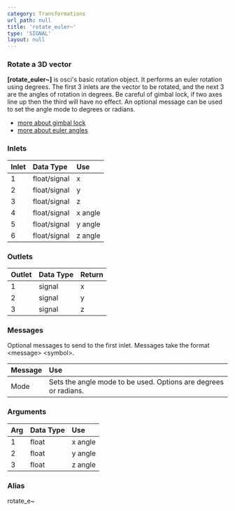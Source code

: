 ```yaml
---
category: Transformations
url_path: null
title: 'rotate_euler~'
type: 'SIGNAL'
layout: null
---
```


### Rotate a 3D vector
**[rotate_euler~]** is osci's basic rotation object. It performs an euler rotation using degrees. The first 3 inlets are the vector to be rotated, and the next 3 are the angles of rotation in degrees. Be careful of gimbal lock, if two axes line up then the third will have no effect. An optional message can be used to set the angle mode to degrees or radians.

- [more about gimbal lock](https://en.wikipedia.org/wiki/Gimbal_lock)
- [more about euler angles](https://en.wikipedia.org/wiki/Euler_angles)

### Inlets

| Inlet | Data Type    | Use     |
|:------|:-------------|:--------|
| 1     | float/signal | x       |
| 2     | float/signal | y       |
| 3     | float/signal | z       |
| 4     | float/signal | x angle |
| 5     | float/signal | y angle |
| 6     | float/signal | z angle |

### Outlets

| Outlet | Data Type | Return |
|:-------|:----------|:-------|
| 1      | signal    | x      |
| 2      | signal    | y      |
| 3      | signal    | z      |

### Messages

Optional messages to send to the first inlet. Messages take the format \<message\> \<symbol\>.

| Message | Use |
|:--------|:----|
| Mode    | Sets the angle mode to be used. Options are degrees or radians. |

### Arguments

| Arg | Data Type | Use               |
|:----|:----------|:------------------|
| 1   | float     | x angle |
| 2   | float     | y angle |
| 3   | float     | z angle |

### Alias

rotate_e~
